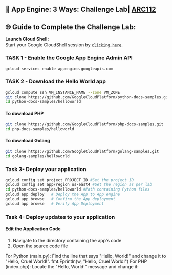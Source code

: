 ## 🚀 App Engine: 3 Ways: Challenge Lab| [ARC112](https://www.cloudskillsboost.google/catalog_lab/6413)


## 🌐 **Guide to Complete the Challenge Lab:**

 **Launch Cloud Shell:**  
   Start your Google CloudShell session by [``clicking here``](https://console.cloud.google.com/home/dashboard?project=&pli=1&cloudshell=true).

### TASK 1 - Enable the Google App Engine Admin API #######
```bash
gcloud services enable appengine.googleapis.com
```
### TASK 2 - Download the Hello World app #######
```bash
gcloud compute ssh VM_INSTANCE_NAME --zone VM_ZONE
git clone https://github.com/GoogleCloudPlatform/python-docs-samples.git
cd python-docs-samples/helloworld
```
#### To download PHP ###
```bash
git clone https://github.com/GoogleCloudPlatform/php-docs-samples.git
cd php-docs-samples/helloworld
```
#### To download Golang ###
```bash
git clone https://github.com/GoogleCloudPlatform/golang-samples.git
cd golang-samples/helloworld
```
### Task 3- Deploy your application ###
```bash
gcloud config set project PROJECT_ID #Set the project ID
gcloud config set app/region us-east4 #Set the region as per lab
cd python-docs-samples/helloworld #Path containing Python files
gcloud app deploy   # Deploy the App to App engine
gcloud app browse   # Confirm the App deployment
gcloud app browse   # Verify App Deployment
```
### Task 4- Deploy updates to your application ###

#### Edit the Application Code ####
1. Navigate to the directory containing the  app's code 
2. Open the source code file

For Python (main.py): Find the line that says "Hello, World!" and change it to "Hello, Cruel World!".
fmt.Fprintln(w, "Hello, Cruel World!")
For PHP (index.php): Locate the "Hello, World!" message and change it:




